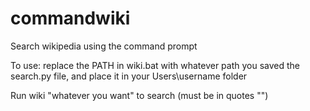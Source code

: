 # commandwiki
Search wikipedia using the command prompt

To use: replace the PATH in wiki.bat with whatever path you saved the search.py file, and place it in your Users\username folder

Run wiki "whatever you want" to search (must be in quotes "")
